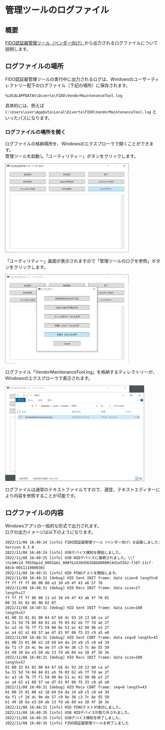 # 管理ツールのログファイル

## 概要
[FIDO認証器管理ツール（ベンダー向け）](../../MaintenanceTool/dotNET/DEVTOOL.md)から出力されるログファイルについて説明します。

## ログファイルの場所

FIDO認証器管理ツールの実行中に出力されるログは、Windowsのユーザーディレクトリー配下のログファイル（下記の場所）に保存されます。

`%LOCALAPPDATA%\Diverta\FIDO\VendorMaintenanceTool.log`

具体的には、例えば `C:\Users\user\AppData\Local\Diverta\FIDO\VendorMaintenanceTool.log` といったパスになります。

### ログファイルの場所を開く

ログファイルの格納場所を、Windowsのエクスプローラで開くことができます。<br>
管理ツールを起動し「ユーティリティー」ボタンをクリックします。

<img src="assets08/0013.jpg" width="400">

「ユーティリティー」画面が表示されますので「管理ツールのログを参照」ボタンをクリックします。

<img src="assets08/0014.jpg" width="400">

ログファイル「VendorMaintenanceTool.log」を格納するディレクトリーが、Windowsのエクスプローラで表示されます。

<img src="assets08/0015.jpg" width="450">

ログファイルは通常のテキストファイルですので、適宜、テキストエディターにより内容を参照することが可能です。

## ログファイルの内容

Windowsアプリの一般的な形式で出力されます。<br>
ログの出力イメージは以下のようになります。
```
2022/11/08 16:40:24 [info] FIDO認証器管理ツール（ベンダー向け）を起動しました: Version 0.3.0
2022/11/08 16:40:24 [info] USBデバイス検知を開始しました。
2022/11/08 16:40:25 [info] USB HIDデバイスに接続されました。\\?\hid#vid_f055&pid_0001&mi_00#7&1436d563&0&0000#{4d1e55b2-f16f-11cf-88cb-001111000030}
2022/11/08 16:40:31 [info] HID PINGテストを開始します。
2022/11/08 16:40:31 [debug] HID Sent INIT frame: data size=8 length=8
ff ff ff ff 86 00 08 a3 3d e9 4f 43 a6 5f 78
2022/11/08 16:40:31 [debug] HID Recv INIT frame: data size=17 length=17
ff ff ff ff 86 00 11 a3 3d e9 4f 43 a6 5f 78 01
00 33 01 02 05 00 02 07
2022/11/08 16:40:31 [debug] HID Sent INIT frame: data size=100 length=57
01 00 33 01 81 00 64 67 b6 dc 93 10 13 b0 ca af
5a 31 5d 74 04 84 01 a5 f6 03 62 eb 7f 7d ae 2f
bc a3 c6 7b 7f f1 59 00 0e 51 ac 42 50 96 e3 2f
ac a4 62 a1 69 57 ae d7 81 9f 06 f5 33 c9 a5 e8
2022/11/08 16:40:31 [debug] HID Sent CONT frame: data seq=0 length=43
01 00 33 01 00 e2 10 b9 b4 da 24 a9 c5 c0 e4 34
da f1 cf 2d 4c 9e de 57 c9 9e 36 c3 7c 8e 55 59
b1 49 18 ba e3 b9 ab 13 fd a6 8d ea 10 4f 1b 3e
2022/11/08 16:40:31 [debug] HID Recv INIT frame: data size=100 length=57
01 00 33 01 81 00 64 67 b6 dc 93 10 13 b0 ca af
5a 31 5d 74 04 84 01 a5 f6 03 62 eb 7f 7d ae 2f
bc a3 c6 7b 7f f1 59 00 0e 51 ac 42 50 96 e3 2f
ac a4 62 a1 69 57 ae d7 81 9f 06 f5 33 c9 a5 e8
2022/11/08 16:40:31 [debug] HID Recv CONT frame: seq=0 length=43
01 00 33 01 00 e2 10 b9 b4 da 24 a9 c5 c0 e4 34
da f1 cf 2d 4c 9e de 57 c9 9e 36 c3 7c 8e 55 59
b1 49 18 ba e3 b9 ab 13 fd a6 8d ea 10 4f 1b 3e
2022/11/08 16:40:31 [info] HID PINGテストが成功しました。
2022/11/08 16:40:35 [info] USB HIDデバイスが取り外されました。
2022/11/08 16:40:35 [info] USBデバイス検知を終了しました。
2022/11/08 16:40:35 [info] FIDO認証器管理ツールを終了しました
```
